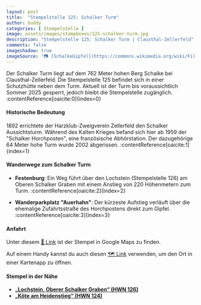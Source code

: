 ```yaml
---
layout: post
title:  "Stempelstelle 125: Schalker Turm"
author: buddy
categories: [ Stempelstelle ]
image: assets/images/stampboxes/125-schalker-turm.jpg
description: "Stempelstelle 125: Schalker Turm | Clausthal-Zellerfeld"
comments: false
imageshadow: true
imageSource: '📷 [SchalkeGipfel](https://commons.wikimedia.org/wiki/File:SchalkeGipfel.jpg) von <a href="//commons.wikimedia.org/wiki/User:Kassandro" title="User:Kassandro">Kassandro</a> unter Lizenz [CC BY-SA 3.0](http://creativecommons.org/licenses/by-sa/3.0/)'
---
```


Der Schalker Turm liegt auf dem 762 Meter hohen Berg Schalke bei Clausthal-Zellerfeld. Die Stempelstelle 125 befindet sich in einer Schutzhütte neben dem Turm. Aktuell ist der Turm bis voraussichtlich Sommer 2025 gesperrt, jedoch bleibt die Stempelstelle zugänglich. :contentReference[oaicite:0]{index=0}

#### Historische Bedeutung

1892 errichtete der Harzklub-Zweigverein Zellerfeld den Schalker Aussichtsturm. Während des Kalten Krieges befand sich hier ab 1959 der "Schalker Horchposten", eine französische Abhörstation. Der dazugehörige 64 Meter hohe Turm wurde 2002 abgerissen. :contentReference[oaicite:1]{index=1}

#### Wanderwege zum Schalker Turm

- **Festenburg**: Ein Weg führt über den Lochstein (Stempelstelle 126) am Oberen Schalker Graben mit einem Anstieg von 220 Höhenmetern zum Turm. :contentReference[oaicite:2]{index=2}

- **Wanderparkplatz "Auerhahn"**: Der kürzeste Aufstieg verläuft über die ehemalige Zufahrtsstraße des Horchpostens direkt zum Gipfel. :contentReference[oaicite:3]{index=3}

#### Anfahrt

Unter diesem [📍 Link](https://www.google.com/maps/dir/?api=1&origin=&destination=51.830292%2C%2010.398714) ist der Stempel in Google Maps zu finden.

<div class="android-only">
  Auf einem Handy kannst du auch diesen 
  <a href="geo:51.830292,10.398714">🗺️ Link</a> 
  verwenden, um den Ort in einer Kartenapp zu öffnen.
  <p></p>
</div>

#### Stempel in der Nähe

- [**„Lochstein, Oberer Schalker Graben“ (HWN 126)**](/stempelstelle-126-lochstein-oberer-schalker-graben)
- [**„Köte am Heidenstieg“ (HWN 124)**](/stempelstelle-124-koete-am-heidenstieg)
